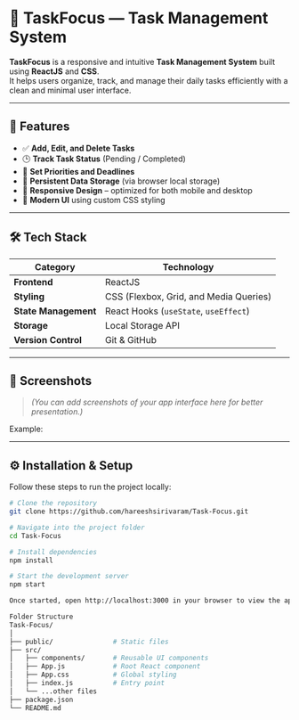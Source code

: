 # 🧠 TaskFocus — Task Management System

**TaskFocus** is a responsive and intuitive **Task Management System** built using **ReactJS** and **CSS**.  
It helps users organize, track, and manage their daily tasks efficiently with a clean and minimal user interface.

---

## 🚀 Features

- ✅ **Add, Edit, and Delete Tasks**
- 🕒 **Track Task Status** (Pending / Completed)
- 📅 **Set Priorities and Deadlines**
- 💾 **Persistent Data Storage** (via browser local storage)
- 📱 **Responsive Design** – optimized for both mobile and desktop
- 🎨 **Modern UI** using custom CSS styling

---

## 🛠️ Tech Stack

| Category | Technology |
|-----------|-------------|
| **Frontend** | ReactJS |
| **Styling** | CSS (Flexbox, Grid, and Media Queries) |
| **State Management** | React Hooks (`useState`, `useEffect`) |
| **Storage** | Local Storage API |
| **Version Control** | Git & GitHub |

---

## 📸 Screenshots

> *(You can add screenshots of your app interface here for better presentation.)*

Example:

---

## ⚙️ Installation & Setup

Follow these steps to run the project locally:

```bash
# Clone the repository
git clone https://github.com/hareeshsirivaram/Task-Focus.git

# Navigate into the project folder
cd Task-Focus

# Install dependencies
npm install

# Start the development server
npm start

Once started, open http://localhost:3000 in your browser to view the app.

Folder Structure
Task-Focus/
│
├── public/               # Static files
├── src/
│   ├── components/       # Reusable UI components
│   ├── App.js            # Root React component
│   ├── App.css           # Global styling
│   ├── index.js          # Entry point
│   └── ...other files
├── package.json
└── README.md
